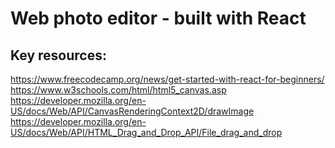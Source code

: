 # Web photo editor - built with React

## Key resources:
https://www.freecodecamp.org/news/get-started-with-react-for-beginners/
https://www.w3schools.com/html/html5_canvas.asp
https://developer.mozilla.org/en-US/docs/Web/API/CanvasRenderingContext2D/drawImage
https://developer.mozilla.org/en-US/docs/Web/API/HTML_Drag_and_Drop_API/File_drag_and_drop